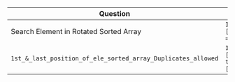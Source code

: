 |Question|Explain|
|---|---|
|Search Element in Rotated Sorted Array|`Input: nums = [4,5,6,7,0,1,2], target = 1.  Output: 5`|
|`1st_&_last_position_of_ele_sorted_array_Duplicates_allowed`|`Input nums=[5,7,7,8,8,8,8,8,8,10], target = 8. Output=[3,8]`|
